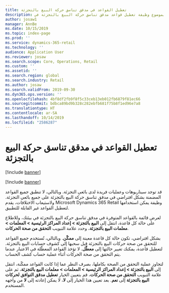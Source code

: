 ```yaml
---
title: تعطيل القواعد في مدقق تناسق حركة البيع بالتجزئة
description: يصف هذا الموضوع وظيفة تعطيل قواعد مدقق تناسق حركة البيع بالتجزئة في Microsoft Dynamics 365 Retail.
author: josaw1
manager: AnnBe
ms.date: 10/15/2019
ms.topic: index-page
ms.prod: ''
ms.service: dynamics-365-retail
ms.technology: ''
audience: Application User
ms.reviewer: josaw
ms.search.scope: Core, Operations, Retail
ms.custom: ''
ms.assetid: ''
ms.search.region: global
ms.search.industry: Retail
ms.author: josaw
ms.search.validFrom: 2019-09-30
ms.dyn365.ops.version: ''
ms.openlocfilehash: 4bf8df2fb9f8f5c33ceb13eb012fb6879f81ec66
ms.sourcegitcommit: bdbca89bd9b328c282ebfb681f75b8f1ed96e7a8
ms.translationtype: HT
ms.contentlocale: ar-SA
ms.lasthandoff: 10/14/2019
ms.locfileid: "2586287"
---
```

# <a name="disable-rules-in-the-retail-transaction-consistency-checker"></a>تعطيل القواعد في مدقق تناسق حركة البيع بالتجزئة 

[!include [banner](../includes/banner.md)]

[!include [banner](../includes/preview-banner.md)]

قد توجد سيناريوهات وعمليات فريدة لدى بائعي التجزئة. وبالتالي، لا تنطبق جميع القواعد المضمنة بشكل افتراضي في مدقق تناسق حركة البيع بالتجزئة على جميع بائعي التجزئة. ولاستيعاب الاختلافات، يقدم Microsoft Dynamics 365 Retail وظيفة يمكن استخدامها لتعطيل القواعد غير القابلة للتطبيق.

لعرض قائمة بالقواعد المتوفرة في مدقق تناسق حركة البيع بالتجزئة في بيئتك، وللاطلاع على حالة كل قاعدة، انتقل إلى **البيع بالتجزئة \> إعداد المراكز الرئيسية \> المعلمات \> معلمات البيع بالتجزئة‬**، وحدد علامة التبويب **التحقق من صحة الحركات‬**.

بشكل افتراضي، تكون حالة كل قاعدة معينة إلى **ممكّن**. وبالتالي، تُستخدم جميع القواعد للتحقق من صحة حركات البيع بالتجزئة قبل سحبها إلى كشوف حسابات البيع بالتجزئة. لتعطيل قاعدة، يمكنك تغيير حالتها إلى **معطّل**. لا تؤخذ القواعد المعطّلة في الاعتبار عندما يتم التحقق من صحة الحركات أثناء عملية حساب كشف الحساب.

لتجاوز عملية التحقق من الصحة بكاملها، بصرف النظر عما إذا كانت القواعد ممكّنة، انتقل إلى **البيع بالتجزئة \> إعداد المراكز الرئيسية \> المعلمات \> معلمات البيع بالتجزئة**، ثم على علامة التبويب **التحقق من صحة الحركات‬**، قم بتعيين الخيار **تعطيل مدقق التوافق لحركات البيع بالتجزئة‬** إلى **نعم**. بعد تعيين هذا الخيار إلى **لا**، لا يمكن إعادته إلى **لا** من واجهه المستخدم.
